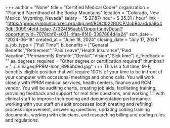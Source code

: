 +++
author = "None"
title = "Certified Medical Coder"
organization = "Planned Parenthood of the Rocky Mountains"
location = "Colorado, New Mexico, Wyoming, Nevada"
salary = "$ 27.87/ hour - $ 35.31 / hour"
link = "https://pprockymountain.rec.pro.ukg.net/ROC1022ROCP/JobBoard/6a9b43db-9099-4efd-bdae-77324f56aabf/OpportunityDetail?opportunityId=7078cbf6-e031-4faa-8f40-3387684d4a24"
sort_date = "2024-06-18"
created_at = "June 18, 2024"
closing_date = "July 17, 2024"
a_job_type = ["Full Time"]
b_benefits = ["General Benefits","Retirement","Paid Leave","Health Insurance","Paid Vacation","Permanently Remote","Dental","Vision","Sick time"]
c_feedback = ""
aa_degrees_required = "Other degree or certification required"
thumbnail = "../../images/PPRM-Icon_8985b0ed.jpg"
+++
This is a full time, M-F, benefits eligible position that will require 100% of your time to be in front of your computer with occasional meetings and phone calls. You will work closely with PPRM medical services, health centers, finance and RCM vendor. You will be auditing charts, creating job aids, facilitating training, providing feedback and support for real time questions, and working 1:1 with clinical staff to improve their coding and documentation performance. working with your staff on audit processes (both creating and refining) process improvement, answering questions, updating coding training documents, working with clinicians, and researching billing and coding rules and regulations.